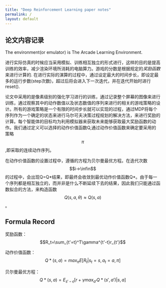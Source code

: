 ```yaml
---
title: "Deep Reinforcement Learning paper notes"
permalink: /
layout: default
---
```

<script type="text/javascript" src="http://cdn.mathjax.org/mathjax/latest/MathJax.js?config=default"></script>

## 论文内容记录
The environment(or emulator) is The Arcade Learning Environment.

进行实际仿真的时候应当采用模拟、训练相互独立的形式进行，这样的目的是提高训练的效率，减少渲染环境所消耗的电脑算力。游戏的分数是根据规定的*奖励函数*来进行计算的.
在进行实际的演算的过程中，通过设定最大的时间步长，即设定最多的运行步数(step次数)，超过后将会进入下一次迭代，并在迭代开始时进行reset().

论文中采用的是像素级别的强化学习进行的训练，通过记录整个屏幕的图像来进行训练，通过观察其中的动作数值以及状态数值的序列来进行的相关的游戏策略的设计。所有的游戏策略是一个有限的时间步长就可以实现的过程，通过MDP将每个序列作为一个确定的状态来进行马尔可夫决策过程规划的解决方法，来进行奖励的计算。每个智能体的目标均为利用模拟器来获取未来能够获取最大奖励函数的动作。我们通过定义可以选择的动作价值函数Q,通过动作价值函数来确定要采用的策略$$\pi$$,即采取的连续动作序列。

在动作价值函数的设置过程中，遵循的方程为贝尔曼最优方程。在迭代次数$$i->\infin$$的过程中，会出现Q=Q\*结果，即最终会收敛到最优动作价值函数Q*。由于每一个序列都是相互独立的，而并非是什么不断延续下去的结果，因此我们只能通过函数拟合的方法，来构造函数$$Q(s,a,\theta)\approx Q(s,a)$$。

## Formula Record

奖励函数：
$$R_t=\sum_{t'=t}^T\gamma^{t'-t}r_{t'}$$

动作价值函数：
$$Q*(s,a)=max_{\pi}E[R_t|s_t=s,a_t=a,\pi]$$

贝尔曼最优方程：
$$Q*(s,a)=E_{s'-\epsilon}[r+\gamma max_{a'}Q*(s',a')|s,a]$$

